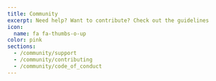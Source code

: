 ```yaml
---
title: Community
excerpt: Need help? Want to contribute? Check out the guidelines
icon:
  name: fa fa-thumbs-o-up
color: pink
sections:
  - /community/support
  - /community/contributing
  - /community/code_of_conduct
---
```

